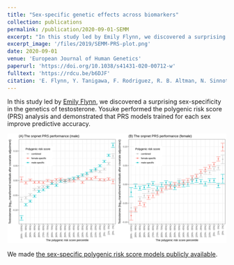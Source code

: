 ```yaml
---
title: "Sex-specific genetic effects across biomarkers"
collection: publications
permalink: /publication/2020-09-01-SEMM
excerpt: "In this study led by Emily Flynn, we discovered a surprising sex-specificity in the genetics of testosterone. Yosuke performed the polygenic risk score (PRS) analysis and demonstrated that PRS models trained for each sex improve predictive accuracy."
excerpt_image: '/files/2019/SEMM-PRS-plot.png'
date: 2020-09-01
venue: 'European Journal of Human Genetics'
paperurl: 'https://doi.org/10.1038/s41431-020-00712-w'
fulltext: 'https://rdcu.be/b6DJF'
citation: 'E. Flynn, Y. Tanigawa, F. Rodriguez, R. B. Altman, N. Sinnott-Armstrong, M. A. Rivas, Sex-specific genetic effects across biomarkers. Eur J Hum Genet, 29(1), 154-163 (2021).'
---
```


In this study led by [Emily Flynn](https://datascience.stanford.edu/people/emily-flynn), we discovered a surprising sex-specificity in the genetics of testosterone. Yosuke performed the polygenic risk score (PRS) analysis and demonstrated that PRS models trained for each sex improve predictive accuracy.

![SEMM PRS figure](/files/2019/SEMM-PRS-plot.png)

We made [the sex-specific polygenic risk score models publicly available](/resources/2020-SEMM-data).

